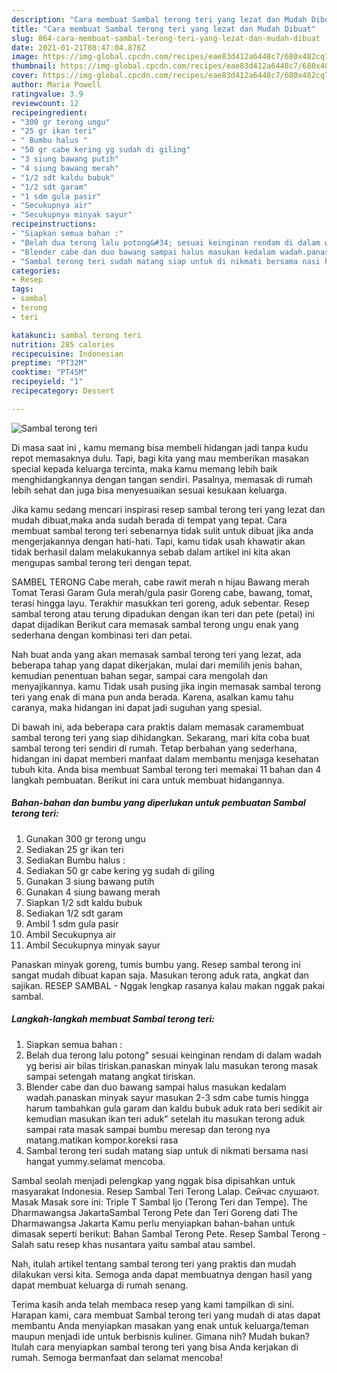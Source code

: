 ```yaml
---
description: "Cara membuat Sambal terong teri yang lezat dan Mudah Dibuat"
title: "Cara membuat Sambal terong teri yang lezat dan Mudah Dibuat"
slug: 864-cara-membuat-sambal-terong-teri-yang-lezat-dan-mudah-dibuat
date: 2021-01-21T08:47:04.876Z
image: https://img-global.cpcdn.com/recipes/eae83d412a6448c7/680x482cq70/sambal-terong-teri-foto-resep-utama.jpg
thumbnail: https://img-global.cpcdn.com/recipes/eae83d412a6448c7/680x482cq70/sambal-terong-teri-foto-resep-utama.jpg
cover: https://img-global.cpcdn.com/recipes/eae83d412a6448c7/680x482cq70/sambal-terong-teri-foto-resep-utama.jpg
author: Maria Powell
ratingvalue: 3.9
reviewcount: 12
recipeingredient:
- "300 gr terong ungu"
- "25 gr ikan teri"
- " Bumbu halus "
- "50 gr cabe kering yg sudah di giling"
- "3 siung bawang putih"
- "4 siung bawang merah"
- "1/2 sdt kaldu bubuk"
- "1/2 sdt garam"
- "1 sdm gula pasir"
- "Secukupnya air"
- "Secukupnya minyak sayur"
recipeinstructions:
- "Siapkan semua bahan :"
- "Belah dua terong lalu potong&#34; sesuai keinginan rendam di dalam wadah yg berisi air bilas tiriskan.panaskan minyak lalu masukan terong masak sampai setengah matang angkat tiriskan."
- "Blender cabe dan duo bawang sampai halus masukan kedalam wadah.panaskan minyak sayur masukan 2-3 sdm cabe tumis hingga harum tambahkan gula garam dan kaldu bubuk aduk rata beri sedikit air kemudian masukan ikan teri aduk&#34; setelah itu masukan terong aduk sampai rata masak sampai bumbu meresap dan terong nya matang.matikan kompor.koreksi rasa"
- "Sambal terong teri sudah matang siap untuk di nikmati bersama nasi hangat yummy.selamat mencoba."
categories:
- Resep
tags:
- sambal
- terong
- teri

katakunci: sambal terong teri 
nutrition: 285 calories
recipecuisine: Indonesian
preptime: "PT32M"
cooktime: "PT45M"
recipeyield: "1"
recipecategory: Dessert

---
```



![Sambal terong teri](https://img-global.cpcdn.com/recipes/eae83d412a6448c7/680x482cq70/sambal-terong-teri-foto-resep-utama.jpg)

Di masa  saat ini , kamu memang bisa membeli hidangan jadi tanpa kudu repot memasaknya dulu. Tapi, bagi kita yang mau memberikan masakan special kepada keluarga tercinta, maka kamu memang lebih baik menghidangkannya dengan tangan sendiri. Pasalnya, memasak di rumah lebih sehat dan juga bisa menyesuaikan sesuai kesukaan keluarga.

Jika kamu sedang mencari inspirasi resep sambal terong teri yang lezat dan mudah dibuat,maka anda sudah berada di tempat yang tepat. Cara membuat sambal terong teri  sebenarnya tidak sulit untuk dibuat jika anda mengerjakannya dengan hati-hati. Tapi, kamu tidak usah khawatir akan tidak berhasil dalam melakukannya 
sebab dalam artikel ini kita akan mengupas sambal terong teri dengan tepat.  

SAMBEL TERONG Cabe merah, cabe rawit merah n hijau Bawang merah Tomat Terasi Garam Gula merah/gula pasir Goreng cabe, bawang, tomat, terasi hingga layu. Terakhir masukkan teri goreng, aduk sebentar. Resep sambal terong atau terung dipadukan dengan ikan teri dan pete (petai) ini dapat dijadikan Berikut cara memasak sambal terong ungu enak yang sederhana dengan kombinasi teri dan petai.

Nah buat anda yang akan memasak sambal terong teri yang lezat, ada beberapa tahap yang dapat dikerjakan, mulai dari memilih jenis bahan, kemudian penentuan bahan segar, sampai cara mengolah dan menyajikannya. kamu Tidak usah pusing jika ingin memasak sambal terong teri yang enak di mana pun anda berada. Karena, asalkan kamu  tahu caranya, maka hidangan ini dapat jadi suguhan yang spesial.

Di bawah ini, ada beberapa cara praktis  dalam memasak caramembuat sambal terong teri yang siap dihidangkan. Sekarang, mari kita coba buat sambal terong teri sendiri di rumah. Tetap berbahan yang sederhana, hidangan ini dapat memberi manfaat dalam membantu menjaga kesehatan tubuh kita. Anda bisa membuat Sambal terong teri memakai 11 bahan dan 4 langkah pembuatan. Berikut ini cara untuk membuat hidangannya.

<!--inarticleads1-->

##### Bahan-bahan dan bumbu yang diperlukan untuk pembuatan Sambal terong teri:

1. Gunakan 300 gr terong ungu
1. Sediakan 25 gr ikan teri
1. Sediakan  Bumbu halus :
1. Sediakan 50 gr cabe kering yg sudah di giling
1. Gunakan 3 siung bawang putih
1. Gunakan 4 siung bawang merah
1. Siapkan 1/2 sdt kaldu bubuk
1. Sediakan 1/2 sdt garam
1. Ambil 1 sdm gula pasir
1. Ambil Secukupnya air
1. Ambil Secukupnya minyak sayur


Panaskan minyak goreng, tumis bumbu yang. Resep sambal terong ini sangat mudah dibuat kapan saja. Masukan terong aduk rata, angkat dan sajikan. RESEP SAMBAL - Nggak lengkap rasanya kalau makan nggak pakai sambal. 

<!--inarticleads2-->

##### Langkah-langkah membuat Sambal terong teri:

1. Siapkan semua bahan :
1. Belah dua terong lalu potong&#34; sesuai keinginan rendam di dalam wadah yg berisi air bilas tiriskan.panaskan minyak lalu masukan terong masak sampai setengah matang angkat tiriskan.
1. Blender cabe dan duo bawang sampai halus masukan kedalam wadah.panaskan minyak sayur masukan 2-3 sdm cabe tumis hingga harum tambahkan gula garam dan kaldu bubuk aduk rata beri sedikit air kemudian masukan ikan teri aduk&#34; setelah itu masukan terong aduk sampai rata masak sampai bumbu meresap dan terong nya matang.matikan kompor.koreksi rasa
1. Sambal terong teri sudah matang siap untuk di nikmati bersama nasi hangat yummy.selamat mencoba.


Sambal seolah menjadi pelengkap yang nggak bisa dipisahkan untuk masyarakat Indonesia. Resep Sambal Teri Terong Lalap. Сейчас слушают. Masak Masak sore ini: Triple T Sambal Ijo (Terong Teri dan Tempe). The Dharmawangsa JakartaSambal Terong Pete dan Teri Goreng dati The Dharmawangsa Jakarta Kamu perlu menyiapkan bahan-bahan untuk dimasak seperti berikut: Bahan Sambal Terong Pete. Resep Sambal Terong - Salah satu resep khas nusantara yaitu sambal atau sambel. 

Nah, itulah artikel tentang  sambal terong teri  yang praktis dan mudah dilakukan versi kita. Semoga anda dapat membuatnya dengan hasil yang dapat membuat keluarga di rumah senang. 

Terima kasih anda telah membaca resep yang kami tampilkan di sini. Harapan kami, cara membuat  Sambal terong teri yang mudah di atas dapat membantu Anda menyiapkan masakan yang enak untuk keluarga/teman maupun menjadi ide untuk berbisnis kuliner. Gimana nih? Mudah bukan? Itulah cara menyiapkan sambal terong teri yang bisa Anda kerjakan di rumah. Semoga bermanfaat dan selamat mencoba!

